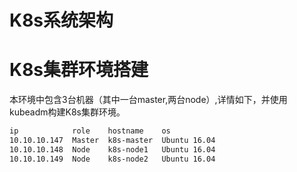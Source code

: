 # K8s系统架构


# K8s集群环境搭建

本环境中包含3台机器（其中一台master,两台node）,详情如下，并使用kubeadm构建K8s集群环境。

```bash
ip            role    hostname    os  
10.10.10.147  Master  k8s-master  Ubuntu 16.04
10.10.10.148  Node    k8s-node1   Ubuntu 16.04
10.10.10.149  Node    k8s-node2   Ubuntu 16.04
```

